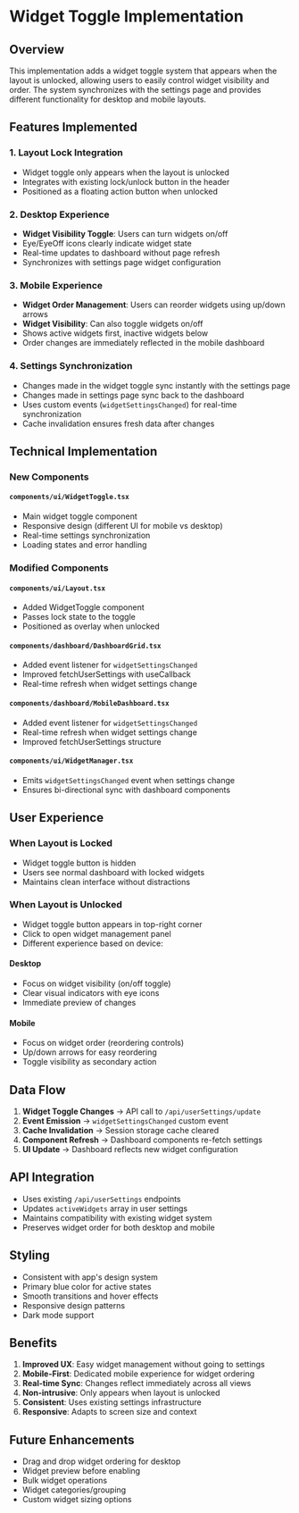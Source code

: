 # Widget Toggle Implementation

## Overview

This implementation adds a widget toggle system that appears when the layout is unlocked, allowing users to easily control widget visibility and order. The system synchronizes with the settings page and provides different functionality for desktop and mobile layouts.

## Features Implemented

### 1. Layout Lock Integration
- Widget toggle only appears when the layout is unlocked
- Integrates with existing lock/unlock button in the header
- Positioned as a floating action button when unlocked

### 2. Desktop Experience
- **Widget Visibility Toggle**: Users can turn widgets on/off
- Eye/EyeOff icons clearly indicate widget state
- Real-time updates to dashboard without page refresh
- Synchronizes with settings page widget configuration

### 3. Mobile Experience
- **Widget Order Management**: Users can reorder widgets using up/down arrows
- **Widget Visibility**: Can also toggle widgets on/off
- Shows active widgets first, inactive widgets below
- Order changes are immediately reflected in the mobile dashboard

### 4. Settings Synchronization
- Changes made in the widget toggle sync instantly with the settings page
- Changes made in settings page sync back to the dashboard
- Uses custom events (`widgetSettingsChanged`) for real-time synchronization
- Cache invalidation ensures fresh data after changes

## Technical Implementation

### New Components

#### `components/ui/WidgetToggle.tsx`
- Main widget toggle component
- Responsive design (different UI for mobile vs desktop)
- Real-time settings synchronization
- Loading states and error handling

### Modified Components

#### `components/ui/Layout.tsx`
- Added WidgetToggle component
- Passes lock state to the toggle
- Positioned as overlay when unlocked

#### `components/dashboard/DashboardGrid.tsx`
- Added event listener for `widgetSettingsChanged`
- Improved fetchUserSettings with useCallback
- Real-time refresh when widget settings change

#### `components/dashboard/MobileDashboard.tsx`
- Added event listener for `widgetSettingsChanged`
- Real-time refresh when widget settings change
- Improved fetchUserSettings structure

#### `components/ui/WidgetManager.tsx`
- Emits `widgetSettingsChanged` event when settings change
- Ensures bi-directional sync with dashboard components

## User Experience

### When Layout is Locked
- Widget toggle button is hidden
- Users see normal dashboard with locked widgets
- Maintains clean interface without distractions

### When Layout is Unlocked
- Widget toggle button appears in top-right corner
- Click to open widget management panel
- Different experience based on device:

#### Desktop
- Focus on widget visibility (on/off toggle)
- Clear visual indicators with eye icons
- Immediate preview of changes

#### Mobile
- Focus on widget order (reordering controls)
- Up/down arrows for easy reordering
- Toggle visibility as secondary action

## Data Flow

1. **Widget Toggle Changes** → API call to `/api/userSettings/update`
2. **Event Emission** → `widgetSettingsChanged` custom event
3. **Cache Invalidation** → Session storage cache cleared
4. **Component Refresh** → Dashboard components re-fetch settings
5. **UI Update** → Dashboard reflects new widget configuration

## API Integration

- Uses existing `/api/userSettings` endpoints
- Updates `activeWidgets` array in user settings
- Maintains compatibility with existing widget system
- Preserves widget order for both desktop and mobile

## Styling

- Consistent with app's design system
- Primary blue color for active states
- Smooth transitions and hover effects
- Responsive design patterns
- Dark mode support

## Benefits

1. **Improved UX**: Easy widget management without going to settings
2. **Mobile-First**: Dedicated mobile experience for widget ordering
3. **Real-time Sync**: Changes reflect immediately across all views
4. **Non-intrusive**: Only appears when layout is unlocked
5. **Consistent**: Uses existing settings infrastructure
6. **Responsive**: Adapts to screen size and context

## Future Enhancements

- Drag and drop widget ordering for desktop
- Widget preview before enabling
- Bulk widget operations
- Widget categories/grouping
- Custom widget sizing options